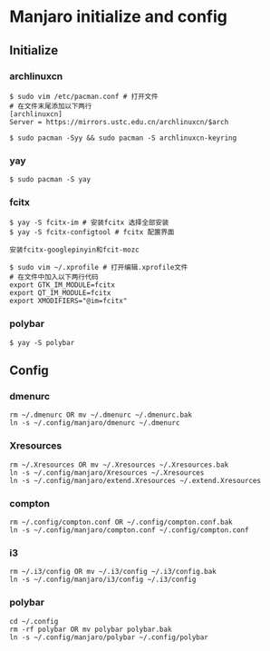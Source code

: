 # Manjaro initialize and config #

## Initialize ##

### archlinuxcn ###

``` fish
$ sudo vim /etc/pacman.conf # 打开文件
# 在文件末尾添加以下两行
[archlinuxcn]
Server = https://mirrors.ustc.edu.cn/archlinuxcn/$arch

$ sudo pacman -Syy && sudo pacman -S archlinuxcn-keyring

```

### yay ###

``` fish
$ sudo pacman -S yay

```

### fcitx ###

``` fish
$ yay -S fcitx-im # 安装fcitx 选择全部安装
$ yay -S fcitx-configtool # fcitx 配置界面

安装fcitx-googlepinyin和fcit-mozc

$ sudo vim ~/.xprofile # 打开编辑.xprofile文件
# 在文件中加入以下两行代码
export GTK_IM_MODULE=fcitx
export QT_IM_MODULE=fcitx
export XMODIFIERS="@im=fcitx"
```

### polybar ###

``` fish
$ yay -S polybar
```

## Config ##

### dmenurc ###

``` fish
rm ~/.dmenurc OR mv ~/.dmenurc ~/.dmenurc.bak
ln -s ~/.config/manjaro/dmenurc ~/.dmenurc
```

### Xresources ###

``` fish
rm ~/.Xresources OR mv ~/.Xresources ~/.Xresources.bak
ln -s ~/.config/manjaro/Xresources ~/.Xresources
ln -s ~/.config/manjaro/extend.Xresources ~/.extend.Xresources

```

### compton ###

``` fish
rm ~/.config/compton.conf OR ~/.config/compton.conf.bak
ln -s ~/.config/manjaro/compton.conf ~/.config/compton.conf
```

### i3 ###

``` fish
rm ~/.i3/config OR mv ~/.i3/config ~/.i3/config.bak
ln -s ~/.config/manjaro/i3/config ~/.i3/config
```

### polybar ###

``` fish
cd ~/.config
rm -rf polybar OR mv polybar polybar.bak
ln -s ~/.config/manjaro/polybar ~/.config/polybar
```

